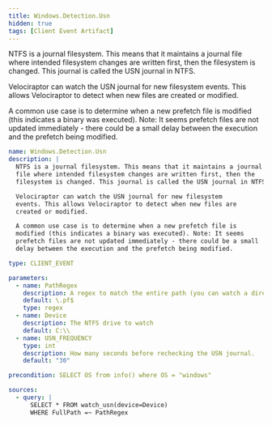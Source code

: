```yaml
---
title: Windows.Detection.Usn
hidden: true
tags: [Client Event Artifact]
---
```


NTFS is a journal filesystem. This means that it maintains a journal
file where intended filesystem changes are written first, then the
filesystem is changed. This journal is called the USN journal in NTFS.

Velociraptor can watch the USN journal for new filesystem
events. This allows Velociraptor to detect when new files are
created or modified.

A common use case is to determine when a new prefetch file is
modified (this indicates a binary was executed). Note: It seems
prefetch files are not updated immediately - there could be a small
delay between the execution and the prefetch being modified.


```yaml
name: Windows.Detection.Usn
description: |
  NTFS is a journal filesystem. This means that it maintains a journal
  file where intended filesystem changes are written first, then the
  filesystem is changed. This journal is called the USN journal in NTFS.

  Velociraptor can watch the USN journal for new filesystem
  events. This allows Velociraptor to detect when new files are
  created or modified.

  A common use case is to determine when a new prefetch file is
  modified (this indicates a binary was executed). Note: It seems
  prefetch files are not updated immediately - there could be a small
  delay between the execution and the prefetch being modified.

type: CLIENT_EVENT

parameters:
  - name: PathRegex
    description: A regex to match the entire path (you can watch a directory or a file type).
    default: \.pf$
    type: regex
  - name: Device
    description: The NTFS drive to watch
    default: C:\\
  - name: USN_FREQUENCY
    type: int
    description: How many seconds before rechecking the USN journal.
    default: "30"

precondition: SELECT OS from info() where OS = "windows"

sources:
  - query: |
      SELECT * FROM watch_usn(device=Device)
      WHERE FullPath =~ PathRegex

```
